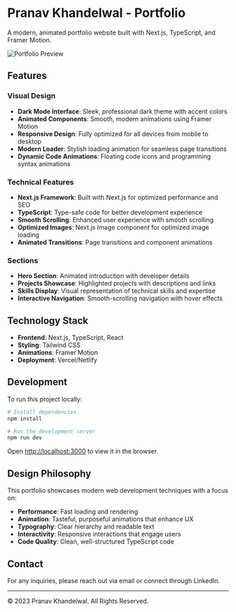 # Pranav Khandelwal - Portfolio

A modern, animated portfolio website built with Next.js, TypeScript, and Framer Motion.

![Portfolio Preview](public/portfolio-preview.png)

## Features

### Visual Design
- **Dark Mode Interface**: Sleek, professional dark theme with accent colors
- **Animated Components**: Smooth, modern animations using Framer Motion
- **Responsive Design**: Fully optimized for all devices from mobile to desktop
- **Modern Loader**: Stylish loading animation for seamless page transitions
- **Dynamic Code Animations**: Floating code icons and programming syntax animations

### Technical Features
- **Next.js Framework**: Built with Next.js for optimized performance and SEO
- **TypeScript**: Type-safe code for better development experience
- **Smooth Scrolling**: Enhanced user experience with smooth scrolling
- **Optimized Images**: Next.js Image component for optimized image loading
- **Animated Transitions**: Page transitions and component animations

### Sections
- **Hero Section**: Animated introduction with developer details
- **Projects Showcase**: Highlighted projects with descriptions and links
- **Skills Display**: Visual representation of technical skills and expertise
- **Interactive Navigation**: Smooth-scrolling navigation with hover effects

## Technology Stack

- **Frontend**: Next.js, TypeScript, React
- **Styling**: Tailwind CSS
- **Animations**: Framer Motion
- **Deployment**: Vercel/Netlify

## Development

To run this project locally:

```bash
# Install dependencies
npm install

# Run the development server
npm run dev
```

Open [http://localhost:3000](http://localhost:3000) to view it in the browser.

## Design Philosophy

This portfolio showcases modern web development techniques with a focus on:
- **Performance**: Fast loading and rendering
- **Animation**: Tasteful, purposeful animations that enhance UX
- **Typography**: Clear hierarchy and readable text
- **Interactivity**: Responsive interactions that engage users
- **Code Quality**: Clean, well-structured TypeScript code

## Contact

For any inquiries, please reach out via email or connect through LinkedIn.

---

© 2023 Pranav Khandelwal. All Rights Reserved. 